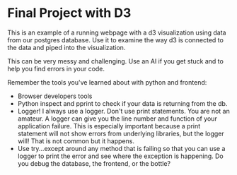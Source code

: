 # Final Project with D3
This is an example of a running webpage with a d3 visualization using data from our postgres database. Use it to examine the way d3 is connected to the data and piped into the visualization. 

This can be very messy and challenging. Use an AI if you get stuck and to help you find errors in your code. 

Remember the tools you've learned about with python and frontend:
* Browser developers tools
* Python inspect and pprint to check if your data is returning from the db.
* Logger! I always use a logger. Don't use print statements. You are not an amateur. A logger can give you the line number and function of your application failure. This is especially important because a print statement will not show errors from underlying libraries, but the logger will! That is not common but it happens.
* Use try...except around any method that is failing so that you can use a logger to print the error and see where the exception is happening. Do you debug the database, the frontend, or the bottle?